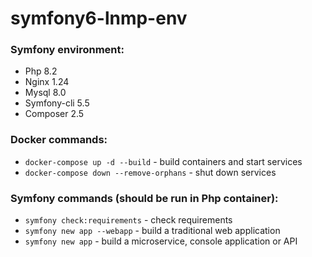 # symfony6-lnmp-env

### Symfony environment:
- Php 8.2
- Nginx 1.24
- Mysql 8.0
- Symfony-cli 5.5
- Composer 2.5

### Docker commands:
- `docker-compose up -d --build` - build containers and start services
- `docker-compose down --remove-orphans` - shut down services

### Symfony commands (should be run in Php container):
- `symfony check:requirements` - check requirements
- `symfony new app --webapp` - build a traditional web application
- `symfony new app` - build a microservice, console application or API

